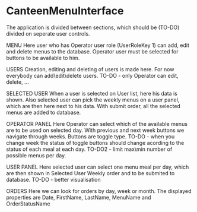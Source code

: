 # CanteenMenuInterface

The application is divided between sections, which should be (TO-DO) divided on seperate user controls.

MENU 
Here user who has Operator user role (UserRoleKey 1) can add, edit and delete menus to the database. Operator user must be selected
for buttons to be available to him.

USERS
Creation, editing and deleting of users is made here. For now everybody can add\edit\delete users. TO-DO - only Operator can edit, delete, ...

SELECTED USER
When a user is selected on User list, here his data is shown. Also selected user can pick the weekly menus on a user panel, which are then
here next to his data. With submit order, all the selected menus are added to database.

OPERATOR PANEL
Here Operator can select which of the available menus are to be used on selected day. With previous and next week buttons we navigate
through weeks. Buttons are toggle type. TO-DO - when you change week the status of toggle buttons should change acording to the status of 
each meal at each day. TO-DO2 - limit max\min number of possible menus per day.

USER PANEL
Here selected user can select one menu meal per day, which are then shown in Selected User Weekly order and to be submited to database.
TO-DO - better visualisation

ORDERS
Here we can look for orders by day, week or month. The displayed properties are Date, FirstName, LastName, MenuName and OrderStatusName
